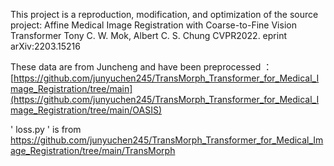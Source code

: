 This project is a reproduction, modification, and optimization of the source project:
Affine Medical Image Registration with Coarse-to-Fine Vision Transformer
Tony C. W. Mok, Albert C. S. Chung
CVPR2022. eprint arXiv:2203.15216

These data are from Juncheng and have been preprocessed ：[https://github.com/junyuchen245/TransMorph_Transformer_for_Medical_Image_Registration/tree/main](https://github.com/junyuchen245/TransMorph_Transformer_for_Medical_Image_Registration/tree/main/OASIS)

' loss.py ' is from https://github.com/junyuchen245/TransMorph_Transformer_for_Medical_Image_Registration/tree/main/TransMorph
